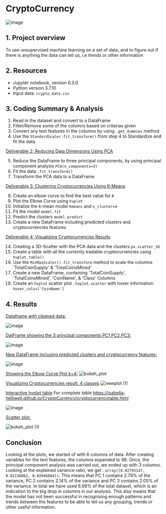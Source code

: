 # CryptoCurrency
<img>![image](https://user-images.githubusercontent.com/85843030/138507262-cce028fe-bf68-44a9-bb9f-273c65b551f2.png)

## 1. Project overview
To use unsupervised machine learning on a set of data, and to figure out if there is anything the data can tell us, i.e trends or other information

## 2. Resources
- Jupyter notebook, version 6.3.0
- Python version 3.7.10
- Input data: `crypto_data.csv`

## 3. Coding Summary & Analysis
1. Read in the dataset and convert to a DataFrame
2. Filter/Remove some of the columns based on criterias given
3. Convert any text features in the columns by using `.get_dummies` method
4. Use the `StandardScaler.fit_transform()` from step 4 to Standardize and fit the data

<ins>Deliverable 2: Reducing Data Dimensions Using PCA</ins>

5. Reduce the DataFrame to three principal components, by using principal component analysis `PCA(n_components=3)`
6. Fit the data `.fit_transform()`
7. Transform the PCA data to a DataFrame

<ins>Deliverable 3: Clustering Cryptocurrencies Using K-Means</ins>

8. Create an elbow curve to find the best value for *k*
9. Plot the Elbow Curve using `hvplot`
10. Initialize the k-mean model `Kmeans` and `n_cluster=4`
11. Fit the model `model.fit`
12. Predict the clusters `model.predict`
13. Create a new DataFrame including predicted clusters and cryptocurrencies features

<ins> Deliverable 4: Visualizing Cryptocurrencies Results</ins>

14. Creating a 3D-Scatter with the PCA data and the clusters `px.scatter_3d`
15. Create a table with all the currently tradable cryptocurrencies using `hvplot.table()`
16. Use the `MinMaxScaler().fit_transform` method to scale the columns 'TotalCoinSupply' & 'TotalCoinsMined'
17.  Create a new DataFrame, containing 'TotalCoinSupply', 'TotalCoinsMined', 'CoinName', & 'Class' Columns
18.  Create an `hvplot` scatter plot `.hvplot.scatter` with hover information `hover_cols=['CoinName']`

## 4. Results

<ins>Dataframe with cleaned data:</ins>

![image](https://user-images.githubusercontent.com/85843030/138482260-e5d5b935-8237-4162-85bf-cd60c882736b.png)




<ins>DatFrame showing the 3 principal components PC1,PC2,PC3:</ins>

![image](https://user-images.githubusercontent.com/85843030/138498974-9af9ceb2-436d-4e06-a406-a327042662ca.png)




<ins>New DataFrame inclusing predicted clusters and cryptocurrency features:</ins>

![image](https://user-images.githubusercontent.com/85843030/138486490-b334e48e-b72f-48f0-a546-eec8ee55307b.png)




<ins>Showing the Elbow Curve Plot k=4:</ins>
![bokeh_plot](https://user-images.githubusercontent.com/85843030/138488907-480ded4e-a5f3-4b0f-b149-0673969614d7.png)




<ins>Visualizing Cryptocurrencies result: 4 classes</ins>
![newplot (1)](https://user-images.githubusercontent.com/85843030/138488247-bac75980-f00f-4300-9774-f242ecb6c862.png)



<ins>Interactive hvplot table</ins>
For complete table https://isabella-helliwell.github.io/CryptoCurrency/cryptocurrencytable.html

![image](https://user-images.githubusercontent.com/85843030/138497806-56c60406-1d55-4bc6-86c0-8a7985e5a4fc.png)



<ins>Scatter plot:</ins>

![bokeh_plot (1)](https://user-images.githubusercontent.com/85843030/138498449-abe720d5-ee29-497e-b686-dbc2884da572.png)


## Conclusion
Looking at the plots, we started of with 6 columns of data. After creating variables for the text features, the columns expanded to 98.
Once, the principal component analysis was carried out, we ended up with 3 columns.
Looking at the explained variance ratio, we get : `array([0.02793147, 0.02136862, 0.02046864])`. This means that PC 1 contains 2.79% of the variance, 
PC 2 contains 2.14% of the variance and PC 3 contains 2.05% of the variance. In total we have used 6.98% of the total dataset, which is an indication
to the big drop in columns in our analysis.
This also means that the model has not been successful in recognising enough patterns and trends between the features to be able to tell us any 
grouping, trends or other useful information.


